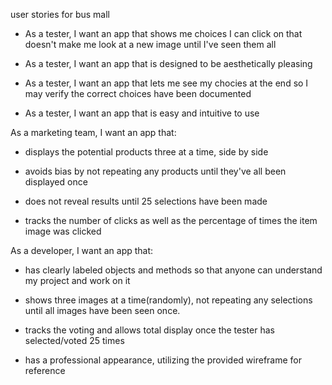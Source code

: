 user stories for bus mall

* As a tester, I want an app that shows me choices I can click on that doesn't make me look at a new image until I've seen them all

* As a tester, I want an app that is designed to be aesthetically pleasing

* As a tester, I want an app that lets me see my chocies at the end so I may verify the correct choices have been documented

* As a tester, I want an app that is easy and intuitive to use

As a marketing team, I want an app that:

* displays the potential products three at a time, side by side

* avoids bias by not repeating any products until they've all been displayed once

* does not reveal results until 25 selections have been made

* tracks the number of clicks as well as the percentage of times the item image was clicked

As a developer, I want an app that:

* has clearly labeled objects and methods so that anyone can understand my project and work on it 

* shows three images at a time(randomly), not repeating any selections until all images have been seen once.

* tracks the voting and allows total display once the tester has selected/voted 25 times

* has a professional appearance, utilizing the provided wireframe for reference



